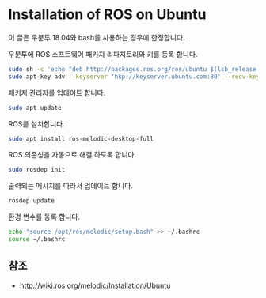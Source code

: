 # Installation of ROS on Ubuntu

이 글은 우분투 18.04와 bash를 사용하는 경우에 한정합니다.

우분투에 ROS 소프트웨어 패키지 리파지토리와 키를 등록 합니다.

```sh
sudo sh -c 'echo "deb http://packages.ros.org/ros/ubuntu $(lsb_release -sc) main" > /etc/apt/sources.list.d/ros-latest.list'
sudo apt-key adv --keyserver 'hkp://keyserver.ubuntu.com:80' --recv-key C1CF6E31E6BADE8868B172B4F42ED6FBAB17C654
```

패키지 관리자를 업데이트 합니다.

```sh
sudo apt update
```

ROS를 설치합니다.

```sh
sudo apt install ros-melodic-desktop-full
```

ROS 의존성을 자동으로 해결 하도록 합니다.

```sh
sudo rosdep init
```

출력되는 메시지를 따라서 업데이트 합니다.

```sh
rosdep update
```

환경 변수를 등록 합니다.

```sh
echo "source /opt/ros/melodic/setup.bash" >> ~/.bashrc
source ~/.bashrc
```

## 참조

- http://wiki.ros.org/melodic/Installation/Ubuntu